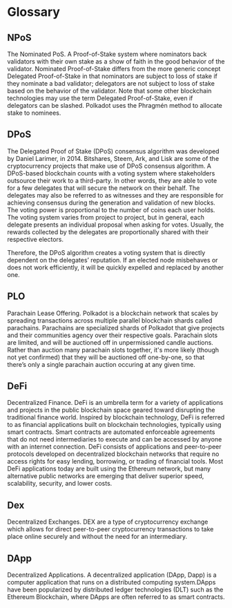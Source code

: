 # Glossary

## NPoS

The Nominated PoS. A Proof-of-Stake system where nominators back validators with their own stake as a show of faith in the good behavior of the validator. Nominated Proof-of-Stake differs from the more generic concept Delegated Proof-of-Stake in that nominators are subject to loss of stake if they nominate a bad validator; delegators are not subject to loss of stake based on the behavior of the validator. Note that some other blockchain technologies may use the term Delegated Proof-of-Stake, even if delegators can be slashed. Polkadot uses the Phragmén method to allocate stake to nominees.

## DPoS

The Delegated Proof of Stake (DPoS) consensus algorithm was developed by Daniel Larimer, in 2014. Bitshares, Steem, Ark, and Lisk are some of the cryptocurrency projects that make use of DPoS consensus algorithm. A DPoS-based blockchain counts with a voting system where stakeholders outsource their work to a third-party. In other words, they are able to vote for a few delegates that will secure the network on their behalf. The delegates may also be referred to as witnesses and they are responsible for achieving consensus during the generation and validation of new blocks. The voting power is proportional to the number of coins each user holds. The voting system varies from project to project, but in general, each delegate presents an individual proposal when asking for votes. Usually, the rewards collected by the delegates are proportionally shared with their respective electors.

Therefore, the DPoS algorithm creates a voting system that is directly dependent on the delegates’ reputation. If an elected node misbehaves or does not work efficiently, it will be quickly expelled and replaced by another one.

## PLO

Parachain Lease Offering. Polkadot is a blockchain network that scales by spreading transactions across multiple parallel blockchain shards called parachains. Parachains are specialized shards of Polkadot that give projects and their communities agency over their respective goals. Parachain slots are limited, and will be auctioned off in unpermissioned candle auctions. Rather than auction many parachain slots together, it's more likely (though not yet confirmed) that they will be auctioned off one-by-one, so that there’s only a single parachain auction occuring at any given time.

## DeFi

Decentralized Finance. DeFi is an umbrella term for a variety of applications and projects in the public blockchain space geared toward disrupting the traditional finance world. Inspired by blockchain technology, DeFi is referred to as financial applications built on blockchain technologies, typically using smart contracts. Smart contracts are automated enforceable agreements that do not need intermediaries to execute and can be accessed by anyone with an internet connection. DeFi consists of applications and peer-to-peer protocols developed on decentralized blockchain networks that require no access rights for easy lending, borrowing, or trading of financial tools. Most DeFi applications today are built using the Ethereum network, but many alternative public networks are emerging that deliver superior speed, scalability, security, and lower costs.

## Dex

Decentralized Exchanges. DEX are a type of cryptocurrency exchange which allows for direct peer-to-peer cryptocurrency transactions to take place online securely and without the need for an intermediary.

## DApp

Decentralized Applications. A decentralized application (DApp, Dapp) is a computer application that runs on a distributed computing system.DApps have been popularized by distributed ledger technologies (DLT) such as the Ethereum Blockchain, where DApps are often referred to as smart contracts.
